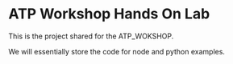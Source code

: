 # ATP Workshop Hands On Lab
This is the project shared for the ATP_WOKSHOP.

We will essentially store the code for node and python examples.
